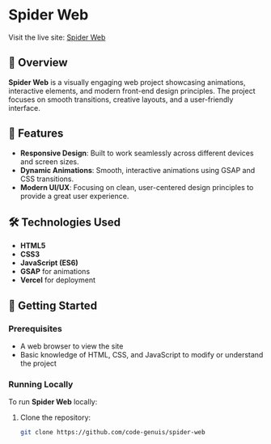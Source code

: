 # Spider Web

Visit the live site: [Spider Web](https://spider-web-snowy.vercel.app/)

## 📖 Overview
**Spider Web** is a visually engaging web project showcasing animations, interactive elements, and modern front-end design principles. The project focuses on smooth transitions, creative layouts, and a user-friendly interface.

## 🌟 Features
- **Responsive Design**: Built to work seamlessly across different devices and screen sizes.
- **Dynamic Animations**: Smooth, interactive animations using GSAP and CSS transitions.
- **Modern UI/UX**: Focusing on clean, user-centered design principles to provide a great user experience.
  
## 🛠️ Technologies Used
- **HTML5**
- **CSS3**
- **JavaScript (ES6)**
- **GSAP** for animations
- **Vercel** for deployment

## 🚀 Getting Started

### Prerequisites
- A web browser to view the site
- Basic knowledge of HTML, CSS, and JavaScript to modify or understand the project

### Running Locally
To run **Spider Web** locally:
1. Clone the repository:
   ```bash
   git clone https://github.com/code-genuis/spider-web
